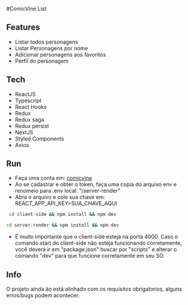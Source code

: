 #ComicVine List

## Features

- Listar todos personagens
- Listar Personagens por nome
- Adicionar personagens aos favoritos
- Perfil do personagem

## Tech
- ReactJS
- Typescript
- React Hooks
- Redux
- Redux saga
- Redux persist
- NextJS
- Styled Components
- Axios

## Run

- Faça uma conta em: [comicvine](https://comicvine.gamespot.com/api/)
- Ao se cadastrar e obter o token, faça uma copia do arquivo env e renomeio para .env local: "/server-render"
- Abra o arquivo e cole sua chave em: REACT_APP_API_KEY=SUA_CHAVE_AQUI
```sh
 cd client-side && npm install && npm dev
```
```sh
cd server-render && npm install && npm dev
```
- É muito importante que o client-side esteja na porta 4000. Caso o comando start do client-side não esteja funcionando corretamente, você deverá ir em "package.json" buscar por "scripts" e alterar o comando "dev" para que funcione corretamente em seu SO.

## Info

O projeto ainda ão está alinhado com os requisitos obrigatorios, alguns erros/bugs podem acontecer.